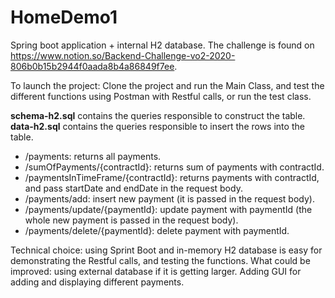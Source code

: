 # HomeDemo1

Spring boot application + internal H2 database.
The challenge is found on https://www.notion.so/Backend-Challenge-vo2-2020-806b0b15b2944f0aada8b4a86849f7ee.

To launch the project: 
Clone the project and run the Main Class, and test the different functions using Postman with Restful calls, or run the test class.

**schema-h2.sql** contains the queries responsible to construct the table.
**data-h2.sql** contains the queries responsible to insert the rows into the table.

* /payments: returns all payments.
* /sumOfPayments/{contractId}: returns sum of payments with contractId.
* /paymentsInTimeFrame/{contractId}: returns payments with contractId, and pass startDate and endDate in the request body.
* /payments/add: insert new payment (it is passed in the request body).
* /payments/update/{paymentId}: update payment with paymentId (the whole new payment is passed in the request body).
* /payments/delete/{paymentId}: delete  payment with paymentId.


Technical choice: using Sprint Boot and in-memory H2 database is easy for demonstrating the Restful calls, and testing the functions. What could be improved: using external database if it is getting larger. Adding GUI for adding and displaying different payments.
